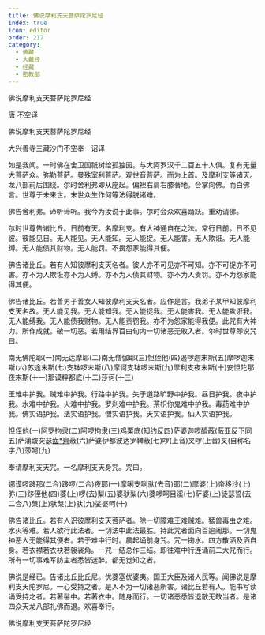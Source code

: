 ```yaml
---
title: 佛说摩利支天菩萨陀罗尼经
index: true
icon: editor
order: 217
category:
  - 佛藏
  - 大藏经
  - 经藏
  - 密教部
---
```


  佛说摩利支天菩萨陀罗尼经  

唐 不空译  

佛说摩利支天菩萨陀罗尼经  

大兴善寺三藏沙门不空奉　诏译  

如是我闻。一时佛在舍卫国祇树给孤独园。与大阿罗汉千二百五十人俱。复有无量大菩萨众。弥勒菩萨。曼殊室利菩萨。观世音菩萨。而为上首。及摩利支等诸天。龙八部前后围绕。尔时舍利弗即从座起。偏袒右肩右膝著地。合掌向佛。而白佛言。世尊于未来世。末世众生作何等法得脱诸难。  

佛告舍利弗。谛听谛听。我今为汝说于此事。尔时会众欢喜踊跃。重劝请佛。  

尔时世尊告诸比丘。日前有天。名摩利支。有大神通自在之法。常行日前。日不见彼。彼能见日。无人能见。无人能知。无人能捉。无人能害。无人欺诳。无人能缚。无人能债其财物。无人能罚。不畏怨家能得其便。  

佛告诸比丘。若有人知彼摩利支天名者。彼人亦不可见亦不可知。亦不可捉亦不可害。亦不为人欺诳亦不为人缚。亦不为人债其财物。亦不为人责罚。亦不为怨家能得其便。  

佛告诸比丘。若善男子善女人知彼摩利支天名者。应作是言。我弟子某甲知彼摩利支天名故。无人能见我。无人能知我。无人能捉我。无人能害我。无人能欺诳我。无人能缚我。无人能债我财物。无人能责罚我。亦不为怨家能得我便。此咒有大神力。所作成就。破一切恶。若用结界百由旬内一切诸恶无敢入者。尔时世尊即说咒曰。  

南无佛陀耶(一)南无达摩耶(二)南无僧伽耶(三)怛侄他(四)遏啰迦末斯(五)摩啰迦末斯(六)苏途末斯(七)支钵啰末斯(八)摩诃支钵啰末斯(九)摩利支夜末斯(十)安怛陀那夜末斯(十一)那谟粹都底(十二)莎诃(十三)  

王难中护我。贼难中护我。行路中护我。失于道路旷野中护我。昼日护我。夜中护我。水难中护我。火难中护我。罗刹难中护我。茶枳你鬼难中护我。毒药难中护我。佛实语护我。法实语护我。僧实语护我。天实语护我。仙人实语护我。  

怛侄他(一)阿罗拘隶(二)阿啰拘隶(三)鸡栗底(知约反四)萨婆迦啰醯蔽(蔽亚反下同五)萨蒲跛突瑟[齒*齊](二合)蔽(六)萨婆伊都波达罗鞞蔽(七)啰(上音)叉啰(上音)叉(自称名字八)莎呵(九)  

奉请摩利支天咒。一名摩利支天身咒。咒曰。  

娜谟啰跢那(二合)跢啰(二合)夜耶(一)摩唎支唎驮(去音)耶(二)摩婆(上)帝移沙(上)弥(三)跢侄他(四)婆(上)啰(去)梨(五)婆驮梨(六)婆啰呵目溪(七)萨婆(上)徒瑟誓(去二合八)槃(上)驮槃(上)驮(九)娑婆呵(十)  

佛告诸比丘。若有人识彼摩利支天菩萨者。除一切障难王难贼难。猛兽毒虫之难。水火等难。若人欲行此法者。一切法中此法最胜。持此咒者面向百逾阇那。一切鬼神恶人无能得其便者。若于难中行时。晨起诵前身咒。咒一掬水。四方散洒及洒自身。若衣襟若衣袂若袈裟角。一咒一结总作三结。即往难中行连诵前二大咒而行。所有一切事难军防主者悉皆迷醉。都无觉知之者。  

佛说是经已。告诸比丘比丘尼。优婆塞优婆夷。国王大臣及诸人民等。闻佛说是摩利支天陀罗尼。一心受持之者。是人不为一切诸恶所害。诸比丘若有人。能书写读诵受持之者。若著髻中。若著衣中。随身而行。一切诸恶悉皆退散无敢当者。是诸四众天龙八部礼佛而退。欢喜奉行。  

佛说摩利支天菩萨陀罗尼经  

